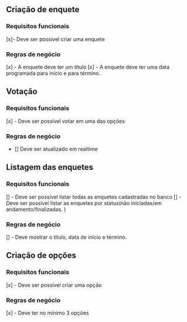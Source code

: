 ## Criação de enquete

### Requisitos funcionais

[x]- Deve ser possível criar uma enquete

### Regras de negócio

[x] - A enquete deve ter um título
[x] - A enquete deve ter uma data programada para início e para término.

## Votação

### Requisitos funcionais

[x] - Deve ser possível votar em uma das opções

### Regras de negócio

- [] Deve ser atualizado em realtime

## Listagem das enquetes

### Requisitos funcionais

[] - Deve ser possível listar todas as enquetes cadastradas no banco
[] - Deve ser possível listar as enquetes por status(não iniciadas/em andamento/finalizadas.
)

### Regras de negócio

[] - Deve mostrar o título, data de início e término.

## Criação de opções

### Requisitos funcionais

[x] - Deve ser possível criar uma opção

### Regras de negócio

[x] - Deve ter no mínimo 3 opções
